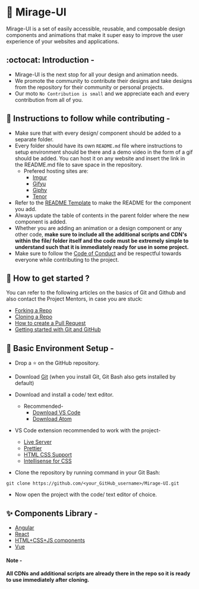 # :milky_way: Mirage-UI

Mirage-UI is a set of easily accessible, reusable, and composable design components and animations that make it super easy to improve the user experience of your websites and applications.

## :octocat: Introduction -

-   Mirage-UI is the next stop for all your design and animation needs.
-   We promote the community to contribute their designs and take designs from the repository for their community or personal projects.
-   Our moto `No Contribution is small` and we appreciate each and every contribution from all of you.

## :scroll: Instructions to follow while contributing -

-   Make sure that with every design/ component should be added to a separate folder.
-   Every folder should have its own `README.md` file where instructions to setup environment should be there and a demo video in the form of a gif should be added. You can host it on any website and insert the link in the README.md file to save space in the repository.
    -   Prefered hosting sites are:
        -   [Imgur](https://imgur.com/)
        -   [Gifyu](https://gifyu.com/?lang=en)
        -   [Giphy](https://giphy.com/)
        -   [Tenor](https://tenor.com/)
-   Refer to the [README Template](README_TEMPLATE.md) to make the README for the component you add.
-   Always update the table of contents in the parent folder where the new component is added.
-   Whether you are adding an animation or a design component or any other code, **make sure to include all the additional scripts and CDN's within the file/ folder itself and the code must be extremely simple to understand such that it is immediately ready for use in some project.**
-   Make sure to follow the [Code of Conduct](https://github.com/ALPHAVIO/WordNook/blob/master/CODE_OF_CONDUCT.md) and be respectful towards everyone while contributing to the project.

## :triangular_flag_on_post: How to get started ?

You can refer to the following articles on the basics of Git and Github and also contact the Project Mentors, in case you are stuck:

-   [Forking a Repo](https://help.github.com/en/github/getting-started-with-github/fork-a-repo)
-   [Cloning a Repo](https://help.github.com/en/desktop/contributing-to-projects/creating-a-pull-request)
-   [How to create a Pull Request](https://opensource.com/article/19/7/create-pull-request-github)
-   [Getting started with Git and GitHub](https://towardsdatascience.com/getting-started-with-git-and-github-6fcd0f2d4ac6)

## :beginner: Basic Environment Setup -

-   Drop a :star: on the GitHub repository.

-   Download [Git](https://git-scm.com/downloads) (when you install Git, Git Bash also gets installed by default)

-   Download and install a code/ text editor.

    -   Recommended-
        -   [Download VS Code](https://code.visualstudio.com/download)
        -   [Download Atom](https://atom.io/)

-   VS Code extension recommended to work with the project-

    -   [Live Server](https://marketplace.visualstudio.com/items?itemName=ritwickdey.LiveServer)
    -   [Prettier](https://marketplace.visualstudio.com/items?itemName=esbenp.prettier-vscode)
    -   [HTML CSS Support](https://marketplace.visualstudio.com/items?itemName=ecmel.vscode-html-css)
    -   [Intellisense for CSS](https://marketplace.visualstudio.com/items?itemName=Zignd.html-css-class-completion)

-   Clone the repository by running command in your Git Bash:

```
git clone https://github.com/<your_GitHub_username>/Mirage-UI.git
```

-   Now open the project with the code/ text editor of choice.

## :sparkles: Components Library -

-   [Angular](Angular)
-   [React](React)
-   [HTML+CSS+JS components](HTML+CSS+JS)
-   [Vue](Vue)

#### Note -

**All CDNs and additional scripts are already there in the repo so it is ready to use immediately after cloning.**
